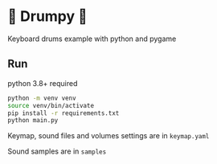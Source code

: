 # 🥁 Drumpy 🎵

Keyboard drums example with python and pygame

## Run
python 3.8+ required

```sh
python -m venv venv
source venv/bin/activate
pip install -r requirements.txt
python main.py
```

Keymap, sound files and volumes settings are in ```keymap.yaml```

Sound samples are in ```samples```
